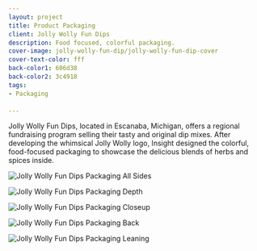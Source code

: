 ```yaml
---
layout: project
title: Product Packaging
client: Jolly Wolly Fun Dips
description: Food focused, colorful packaging.
cover-image: jolly-wolly-fun-dip/jolly-wolly-fun-dip-cover
cover-text-color: fff
back-color1: 606d38
back-color2: 3c4918
tags:
- Packaging

---
```


Jolly Wolly Fun Dips, located in Escanaba, Michigan, offers a regional fundraising program selling their tasty and original dip mixes. After developing the whimsical Jolly Wolly logo, Insight designed the colorful, food-focused packaging to showcase the delicious blends of herbs and spices inside.

<div class="images">
<img class="full fit" data-aos="fade-up" data-featherlight="/img/projects/jolly-wolly-fun-dip/jolly-wolly-fun-dip-all-sides.jpg" src="/img/projects/jolly-wolly-fun-dip/jolly-wolly-fun-dip-all-sides.jpg"
alt="Jolly Wolly Fun Dips Packaging All Sides"
srcset="
/img/projects/jolly-wolly-fun-dip/jolly-wolly-fun-dip-all-sides-2400.jpg 2400w,
/img/projects/jolly-wolly-fun-dip/jolly-wolly-fun-dip-all-sides-1800.jpg 1800w,
/img/projects/jolly-wolly-fun-dip/jolly-wolly-fun-dip-all-sides-1200.jpg 1200w,
/img/projects/jolly-wolly-fun-dip/jolly-wolly-fun-dip-all-sides-900.jpg 900w,
/img/projects/jolly-wolly-fun-dip/jolly-wolly-fun-dip-all-sides-600.jpg 600w,
/img/projects/jolly-wolly-fun-dip/jolly-wolly-fun-dip-all-sides-400.jpg 400w" />

<img class="half first fit" data-aos="fade-up" data-featherlight="/img/projects/jolly-wolly-fun-dip/jolly-wolly-fun-dip-depth.jpg" src="/img/projects/jolly-wolly-fun-dip/jolly-wolly-fun-dip-depth.jpg"
alt="Jolly Wolly Fun Dips Packaging Depth"
srcset="
/img/projects/jolly-wolly-fun-dip/jolly-wolly-fun-dip-depth-2400.jpg 2400w,
/img/projects/jolly-wolly-fun-dip/jolly-wolly-fun-dip-depth-1800.jpg 1800w,
/img/projects/jolly-wolly-fun-dip/jolly-wolly-fun-dip-depth-1200.jpg 1200w,
/img/projects/jolly-wolly-fun-dip/jolly-wolly-fun-dip-depth-900.jpg 900w,
/img/projects/jolly-wolly-fun-dip/jolly-wolly-fun-dip-depth-600.jpg 600w,
/img/projects/jolly-wolly-fun-dip/jolly-wolly-fun-dip-depth-400.jpg 400w" />

<img class="half last fit" data-aos="fade-up" data-aos-delay="200" data-featherlight="/img/projects/jolly-wolly-fun-dip/jolly-wolly-fun-dip-closeup.jpg" src="/img/projects/jolly-wolly-fun-dip/jolly-wolly-fun-dip-closeup.jpg"
alt="Jolly Wolly Fun Dips Packaging Closeup"
srcset="
/img/projects/jolly-wolly-fun-dip/jolly-wolly-fun-dip-closeup-2400.jpg 2400w,
/img/projects/jolly-wolly-fun-dip/jolly-wolly-fun-dip-closeup-1800.jpg 1800w,
/img/projects/jolly-wolly-fun-dip/jolly-wolly-fun-dip-closeup-1200.jpg 1200w,
/img/projects/jolly-wolly-fun-dip/jolly-wolly-fun-dip-closeup-900.jpg 900w,
/img/projects/jolly-wolly-fun-dip/jolly-wolly-fun-dip-closeup-600.jpg 600w,
/img/projects/jolly-wolly-fun-dip/jolly-wolly-fun-dip-closeup-400.jpg 400w" />

<img class="half first fit" data-aos="fade-up" data-featherlight="/img/projects/jolly-wolly-fun-dip/jolly-wolly-fun-dip-back.jpg" src="/img/projects/jolly-wolly-fun-dip/jolly-wolly-fun-dip-back.jpg"
alt="Jolly Wolly Fun Dips Packaging Back"
srcset="
/img/projects/jolly-wolly-fun-dip/jolly-wolly-fun-dip-back-2400.jpg 2400w,
/img/projects/jolly-wolly-fun-dip/jolly-wolly-fun-dip-back-1800.jpg 1800w,
/img/projects/jolly-wolly-fun-dip/jolly-wolly-fun-dip-back-1200.jpg 1200w,
/img/projects/jolly-wolly-fun-dip/jolly-wolly-fun-dip-back-900.jpg 900w,
/img/projects/jolly-wolly-fun-dip/jolly-wolly-fun-dip-back-600.jpg 600w,
/img/projects/jolly-wolly-fun-dip/jolly-wolly-fun-dip-back-400.jpg 400w" />

<img class="half last fit" data-aos="fade-up" data-aos-delay="200" data-featherlight="/img/projects/jolly-wolly-fun-dip/jolly-wolly-fun-dip-leaning.jpg" src="/img/projects/jolly-wolly-fun-dip/jolly-wolly-fun-dip-leaning.jpg"
alt="Jolly Wolly Fun Dips Packaging Leaning"
srcset="
/img/projects/jolly-wolly-fun-dip/jolly-wolly-fun-dip-leaning-2400.jpg 2400w,
/img/projects/jolly-wolly-fun-dip/jolly-wolly-fun-dip-leaning-1800.jpg 1800w,
/img/projects/jolly-wolly-fun-dip/jolly-wolly-fun-dip-leaning-1200.jpg 1200w,
/img/projects/jolly-wolly-fun-dip/jolly-wolly-fun-dip-leaning-900.jpg 900w,
/img/projects/jolly-wolly-fun-dip/jolly-wolly-fun-dip-leaning-600.jpg 600w,
/img/projects/jolly-wolly-fun-dip/jolly-wolly-fun-dip-leaning-400.jpg 400w" />

</div>
